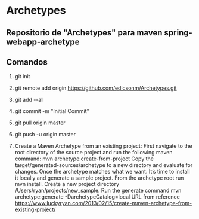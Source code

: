 # Archetypes
## Repositorio de "Archetypes" para maven spring-webapp-archetype
## Comandos
1. git init
2. git remote add origin https://github.com/edicsonm/Archetypes.git
3. git add --all
4. git commit -m "Initial Commit"
5. git pull origin master
6. git push -u origin master


1. Create a Maven Archetype from an existing project:
   First navigate to the root directory of the source project and run the following maven command: mvn archetype:create-from-project
   Copy the target/generated-sources/archetype to a new directory and evaluate for changes.
   Once the archetype matches what we want. It’s time to install it locally and generate a sample project.
   From the archetype root run mvn install.
   Create a new project directory /Users/ryan/projects/new_sample.
   Run the generate command mvn archetype:generate -DarchetypeCatalog=local
   URL from reference https://www.luckyryan.com/2013/02/15/create-maven-archetype-from-existing-project/
